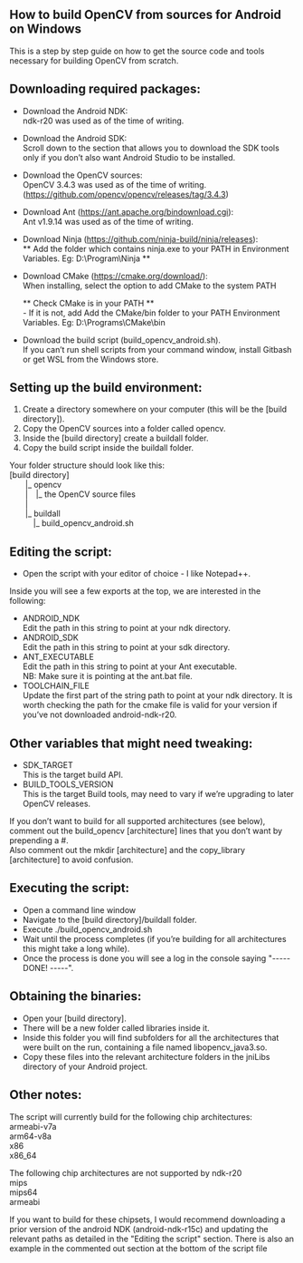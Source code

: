 How to build OpenCV from sources for Android on Windows
-------------------------------------------------------
This is a step by step guide on how to get the source code and tools necessary for building OpenCV from scratch.


Downloading required packages:
------------------------------
* Download the Android NDK:</br> 
	ndk-r20 was used as of the time of writing.

* Download the Android SDK:</br> 
	Scroll down to the section that allows you to download the SDK tools only if you don’t also want Android Studio to be 		installed. 

* Download the OpenCV sources:</br> 
	OpenCV 3.4.3 was used as of the time of writing. (https://github.com/opencv/opencv/releases/tag/3.4.3)

* Download Ant (https://ant.apache.org/bindownload.cgi):</br> 
	Ant v1.9.14 was used as of the time of writing.

* Download Ninja (https://github.com/ninja-build/ninja/releases):</br> 
	** Add the folder which contains ninja.exe to your PATH in Environment Variables. Eg: D:\Program\Ninja **
	
* Download CMake (https://cmake.org/download/):</br> 
 	When installing, select the option to add CMake to the system PATH
	
	** Check CMake is in your PATH **</br> 
 		- If it is not, add Add the CMake/bin folder to your PATH Environment Variables. Eg: D:\Programs\CMake\bin

* Download the build script (build_opencv_android.sh). </br> 
	If you can’t run shell scripts from your command window, install Gitbash or get WSL from the Windows store.

Setting up the build environment: 
---------------------------------
1) Create a directory somewhere on your computer (this will be the [build directory]).
2) Copy the OpenCV sources into a folder called opencv.
3) Inside the [build directory] create a buildall folder.
4) Copy the build script inside the buildall folder.

Your  folder structure should look like this:</br>
    [build directory]</br>
      |_ opencv </br>
      | |_ the OpenCV source files</br> 
      |</br>
      |_ buildall</br>
         |_ build_opencv_android.sh</br>


Editing the script:
-------------------
* Open the script with your editor of choice - I like Notepad++.

Inside you will see a few exports at the top, we are interested in the following:
* ANDROID_NDK</br> 
	Edit the path in this string to point at your ndk directory.
* ANDROID_SDK</br> 
	Edit the path in this string to point at your sdk directory.
* ANT_EXECUTABLE</br> 
	Edit the path in this string to point at your Ant executable.</br> 
	NB: Make sure it is pointing at the ant.bat file.
* TOOLCHAIN_FILE</br> 
	Update the first part of the string path to point at your ndk directory.
	It is worth checking the path for the cmake file is valid for your version if you’ve not downloaded android-ndk-r20.

Other variables that might need tweaking:
-----------------------------------------
* SDK_TARGET</br> 
	This is the target build API.
* BUILD_TOOLS_VERSION</br> 
	This is the target Build tools, may need to vary if we’re upgrading to later OpenCV releases.

If you don’t want to build for all supported architectures (see below), comment out the build_opencv [architecture] lines that you don’t want by prepending a #.</br>
Also comment out the mkdir [architecture] and the copy_library [architecture] to avoid confusion.

Executing the script:
---------------------
* Open a command line window
* Navigate to the [build directory]/buildall folder.
* Execute ./build_opencv_android.sh
* Wait until the process completes (if you’re building for all architectures this might take a long while).
* Once the process is done you will see a log in the console saying  "----- DONE! -----".

Obtaining the binaries:
-----------------------
* Open your [build directory]. 
* There will be a new folder called libraries inside it.
* Inside this folder you will find subfolders for all the architectures that were built on the run, containing a file named libopencv_java3.so. 
* Copy these files into the relevant architecture folders in the jniLibs directory of your Android project.

Other notes:
------------
The script will currently build for the following chip architectures:</br> 
armeabi-v7a</br> 
arm64-v8a</br> 
x86</br> 
x86_64</br> 

The following chip architectures are not supported by ndk-r20</br> 
mips</br> 
mips64</br> 
armeabi</br> 

If you want to build for these chipsets, I would recommend downloading a prior version of the android NDK (android-ndk-r15c) and updating the relevant paths as detailed in the "Editing the script" section. There is also an example in the commented out section at the bottom of the script file
